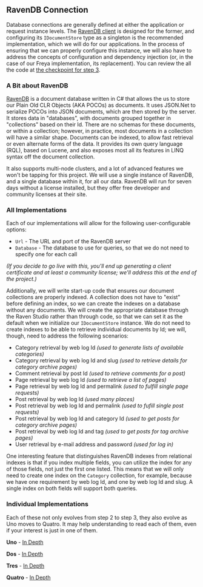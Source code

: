 ## RavenDB Connection

Database connections are generally defined at either the application or request instance levels.  The [RavenDB client](https://github.com/ravendb/ravendb/tree/v4.2/src/Raven.Client) is designed for the former, and configuring its `IDocumentStore` type as a singleton is the recommended implementation, which we will do for our applications. In the process of ensuring that we can properly configure this instance, we will also have to address the concepts of configuration and dependency injection (or, in the case of our Freya implementation, its replacement). You can review the all the code at [the checkpoint for step 3](https://github.com/danieljsummers/FromObjectsToFunctions/tree/v2-step-3).

### A Bit about RavenDB

[RavenDB](https://ravendb.net/) is a document database written in C# that allows the us to store our Plain Old CLR Objects (AKA POCOs) as documents. It uses JSON.Net to serialize POCOs into JSON documents, which are then stored by the server. It stores data in "databases", with documents grouped together in "collections" based on their Id. There are no schemas for these documents, or within a collection; however, in practice, most documents in a collection will have a similar shape. Documents can be indexed, to allow fast retrieval or even alternate forms of the data. It provides its own query language (RQL), based on Lucene, and also exposes most all its features in LINQ syntax off the document collection.

It also supports multi-node clusters, and a lot of advanced features we won't be tapping for this project. We will use a single instance of RavenDB, and a single database within it, for all our data. RavenDB will run for seven days without a license installed, but they offer free developer and community licenses at their site.

### All Implementations

Each of our implementations will allow for the following user-configurable options:

- `Url` - The URL and port of the RavenDB server
- `Database` - The database to use for queries, so that we do not need to specify one for each call

_(If you decide to go live with this, you'll end up generating a client certificate and at least a community license; we'll address this at the end of the project.)_

Additionally, we will write start-up code that ensures our document collections are properly indexed. A collection does not have to "exist" before defining an index, so we can create the indexes on a database without any documents. We will create the appropriate database through the Raven Studio rather than through code, so that we can set it as the default when we initialize our `IDocumentStore` instance. We do not need to create indexes to be able to retrieve individual documents by Id; we will, though, need to address the following scenarios:

- Category retrieval by web log Id _(used to generate lists of available categories)_
- Category retrieval by web log Id and slug _(used to retrieve details for category archive pages)_
- Comment retrieval by post Id _(used to retrieve comments for a post)_
- Page retrieval by web log Id _(used to retrieve a list of pages)_
- Page retrieval by web log Id and permalink _(used to fulfill single page requests)_
- Post retrieval by web log Id _(used many places)_
- Post retrieval by web log Id and permalink _(used to fufill single post requests)_
- Post retrieval by web log Id and category Id _(used to get posts for category archive pages)_
- Post retrieval by web log Id and tag _(used to get posts for tag archive pages)_
- User retrieval by e-mail address and password _(used for log in)_

One interesting feature that distinguishes RavenDB indexes from relational indexes is that if you index multiple fields, you can utilize the index for any of those fields, not just the first one listed. This means that we will only need to create one index on the `Category` collection, for example, because we have one requirement by web log Id, and one by web log Id and slug. A single index on both fields will support both queries.

### Individual Implementations

Each of these not only evolves from step 2 to step 3, they also evolve as Uno moves to Quatro.  It may help understanding to read each of them, even if your interest is just in one of them.

**Uno** - [In Depth](uno.html)

**Dos** - [In Depth](dos.html)

**Tres** - [In Depth](tres.html)

**Quatro** - [In Depth](quatro.html)